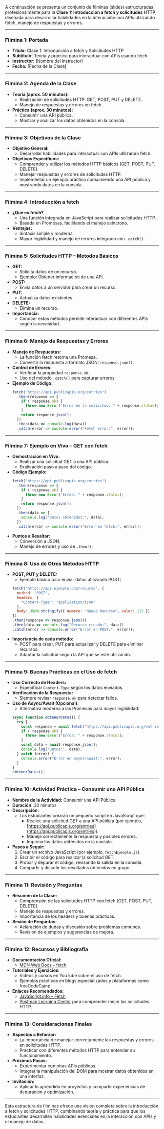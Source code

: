 A continuación se presenta un conjunto de filminas (slides) estructuradas profesionalmente para la **Clase 1: Introducción a fetch y solicitudes HTTP**, diseñada para desarrollar habilidades en la interacción con APIs utilizando fetch, manejo de respuestas y errores.

---

### Filmina 1: Portada
- **Título:** Clase 1: Introducción a fetch y Solicitudes HTTP
- **Subtítulo:** Teoría y práctica para interactuar con APIs usando fetch
- **Instructor:** [Nombre del Instructor]
- **Fecha:** [Fecha de la Clase]

---

### Filmina 2: Agenda de la Clase
- **Teoría (aprox. 50 minutos):**
  - Realización de solicitudes HTTP: GET, POST, PUT y DELETE.
  - Manejo de respuestas y errores en fetch.
- **Práctica (aprox. 30 minutos):**
  - Consumir una API pública.
  - Mostrar y analizar los datos obtenidos en la consola.

---

### Filmina 3: Objetivos de la Clase
- **Objetivo General:**
  - Desarrollar habilidades para interactuar con APIs utilizando fetch.
- **Objetivos Específicos:**
  - Comprender y utilizar los métodos HTTP básicos (GET, POST, PUT, DELETE).
  - Manejar respuestas y errores de solicitudes HTTP.
  - Implementar un ejemplo práctico consumiendo una API pública y mostrando datos en la consola.

---

### Filmina 4: Introducción a fetch
- **¿Qué es fetch?**
  - Una función integrada en JavaScript para realizar solicitudes HTTP.
  - Basada en Promesas, facilitando el manejo asíncrono.
- **Ventajas:**
  - Sintaxis simple y moderna.
  - Mayor legibilidad y manejo de errores integrado con `.catch()`.

---

### Filmina 5: Solicitudes HTTP – Métodos Básicos
- **GET:**
  - Solicita datos de un recurso.
  - Ejemplo: Obtener información de una API.
- **POST:**
  - Envía datos a un servidor para crear un recurso.
- **PUT:**
  - Actualiza datos existentes.
- **DELETE:**
  - Elimina un recurso.
- **Importancia:**
  - Conocer estos métodos permite interactuar con diferentes APIs según la necesidad.

---

### Filmina 6: Manejo de Respuestas y Errores
- **Manejo de Respuestas:**
  - La función fetch retorna una Promesa.
  - Convertir la respuesta a formato JSON: `response.json()`.
- **Control de Errores:**
  - Verificar la propiedad `response.ok`.
  - Uso del método `.catch()` para capturar errores.
- **Ejemplo de Código:**
  ```javascript
  fetch("https://api.publicapis.org/entries")
    .then(response => {
      if (!response.ok) {
        throw new Error("Error en la solicitud: " + response.status);
      }
      return response.json();
    })
    .then(data => console.log(data))
    .catch(error => console.error("Fetch error:", error));
  ```

---

### Filmina 7: Ejemplo en Vivo – GET con fetch
- **Demostración en Vivo:**
  - Realizar una solicitud GET a una API pública.
  - Explicación paso a paso del código.
- **Código Ejemplo:**
  ```javascript
  fetch("https://api.publicapis.org/entries")
    .then(response => {
      if (!response.ok) {
        throw new Error("Error: " + response.status);
      }
      return response.json();
    })
    .then(data => {
      console.log("Datos obtenidos:", data);
    })
    .catch(error => console.error("Error en fetch:", error));
  ```
- **Puntos a Resaltar:**
  - Conversión a JSON.
  - Manejo de errores y uso de `.then()`.

---

### Filmina 8: Uso de Otros Métodos HTTP
- **POST, PUT y DELETE:**
  - Ejemplo básico para enviar datos utilizando POST:
  ```javascript
  fetch("https://api.ejemplo.com/recurso", {
    method: "POST",
    headers: {
      "Content-Type": "application/json"
    },
    body: JSON.stringify({ nombre: "Nuevo Recurso", valor: 123 })
  })
  .then(response => response.json())
  .then(data => console.log("Recurso creado:", data))
  .catch(error => console.error("Error en POST:", error));
  ```
- **Importancia de cada método:**
  - POST para crear, PUT para actualizar y DELETE para eliminar recursos.
  - Adaptar la solicitud según la API que se esté utilizando.

---

### Filmina 9: Buenas Prácticas en el Uso de fetch
- **Uso Correcto de Headers:**
  - Especificar `Content-Type` según los datos enviados.
- **Verificación de la Respuesta:**
  - Siempre revisar `response.ok` para detectar fallos.
- **Uso de Async/Await (Opcional):**
  - Alternativa moderna a las Promesas para mayor legibilidad:
  ```javascript
  async function obtenerDatos() {
    try {
      const response = await fetch("https://api.publicapis.org/entries");
      if (!response.ok) {
        throw new Error("Error: " + response.status);
      }
      const data = await response.json();
      console.log("Datos:", data);
    } catch (error) {
      console.error("Error en async/await:", error);
    }
  }
  obtenerDatos();
  ```

---

### Filmina 10: Actividad Práctica – Consumir una API Pública
- **Nombre de la Actividad:** Consumir una API Pública
- **Duración:** 30 minutos
- **Descripción:**
  - Los estudiantes crearán un pequeño script en JavaScript que:
    - Realice una solicitud GET a una API pública (por ejemplo, [https://api.publicapis.org/entries](https://api.publicapis.org/entries)).
    - Maneje correctamente la respuesta y posibles errores.
    - Imprima los datos obtenidos en la consola.
- **Pasos a Seguir:**
  1. Crear un archivo JavaScript (por ejemplo, `fetchEjemplo.js`).
  2. Escribir el código para realizar la solicitud GET.
  3. Probar y depurar el código, revisando la salida en la consola.
  4. Compartir y discutir los resultados obtenidos en grupo.

---

### Filmina 11: Revisión y Preguntas
- **Resumen de la Clase:**
  - Comprensión de las solicitudes HTTP con fetch (GET, POST, PUT, DELETE).
  - Manejo de respuestas y errores.
  - Importancia de los headers y buenas prácticas.
- **Sesión de Preguntas:**
  - Aclaración de dudas y discusión sobre problemas comunes.
  - Revisión de ejemplos y sugerencias de mejora.

---

### Filmina 12: Recursos y Bibliografía
- **Documentación Oficial:**
  - [MDN Web Docs – fetch](https://developer.mozilla.org/es/docs/Web/API/Fetch_API)
- **Tutoriales y Ejercicios:**
  - Videos y cursos en YouTube sobre el uso de fetch.
  - Ejemplos prácticos en blogs especializados y plataformas como freeCodeCamp.
- **Enlaces Recomendados:**
  - [JavaScript.info – Fetch](https://javascript.info/fetch)
  - [Postman Learning Center](https://learning.postman.com) para comprender mejor las solicitudes HTTP.

---

### Filmina 13: Consideraciones Finales
- **Aspectos a Reforzar:**
  - La importancia de manejar correctamente las respuestas y errores en solicitudes HTTP.
  - Practicar con diferentes métodos HTTP para entender su funcionamiento.
- **Próximos Pasos:**
  - Experimentar con otras APIs públicas.
  - Integrar la manipulación del DOM para mostrar datos obtenidos en una interfaz.
- **Invitación:**
  - Aplicar lo aprendido en proyectos y compartir experiencias de depuración y optimización.

---

Esta estructura de filminas ofrece una visión completa sobre la introducción a fetch y solicitudes HTTP, combinando teoría y práctica para que los estudiantes desarrollen habilidades esenciales en la interacción con APIs y el manejo de datos.

